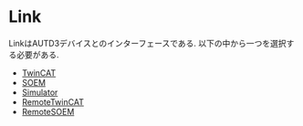 # Link

LinkはAUTD3デバイスとのインターフェースである.
以下の中から一つを選択する必要がある.

- [TwinCAT](./link/twincat.md)
- [SOEM](./link/soem.md)
- [Simulator](./link/simulator.md)
- [RemoteTwinCAT](./link/remote_twincat.md)
- [RemoteSOEM](./link/remote_soem.md)
